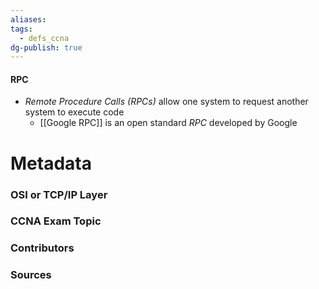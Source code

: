 ```yaml
---
aliases: 
tags:
  - defs_ccna
dg-publish: true
---
```

#### RPC
- *Remote Procedure Calls (RPCs)* allow one system to request another system to execute code
	- [[Google RPC]] is an open standard *RPC* developed by Google

# Metadata
### OSI or TCP/IP Layer

### CCNA Exam Topic

### Contributors

### Sources
